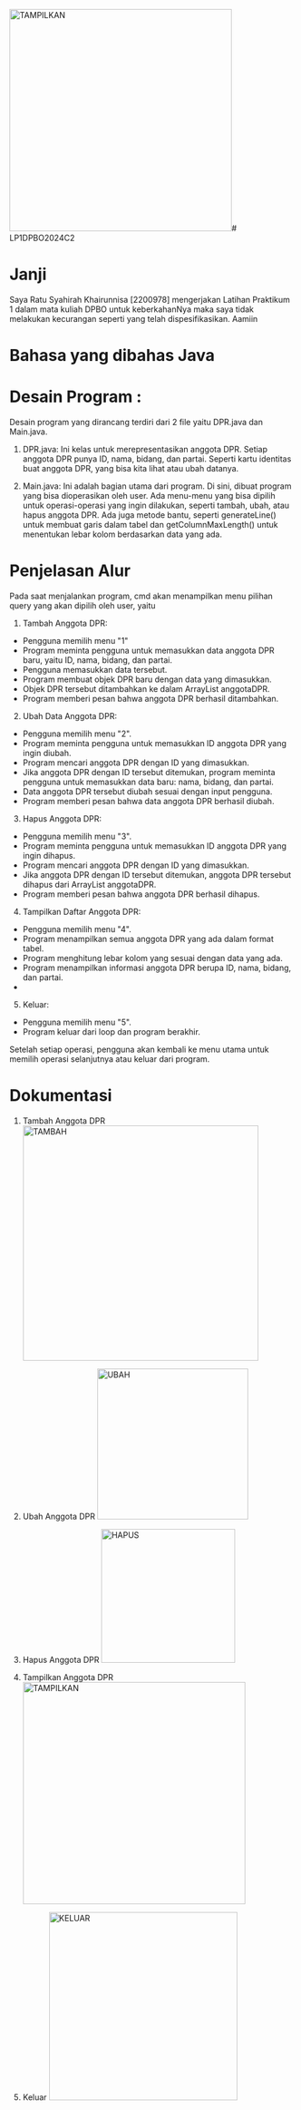 <img width="392" alt="TAMPILKAN" src="https://github.com/queenxhr/LP1DPBO2024C2/assets/135084798/900aaba4-07e9-435f-aab0-001e49f2cff8"># LP1DPBO2024C2

# Janji
Saya Ratu Syahirah Khairunnisa [2200978] 
mengerjakan Latihan Praktikum 1
dalam mata kuliah DPBO
untuk keberkahanNya maka saya tidak melakukan kecurangan 
seperti yang telah dispesifikasikan. 
Aamiin

# Bahasa yang dibahas Java

# Desain Program :
Desain program yang dirancang terdiri dari 2 file yaitu DPR.java dan Main.java.

1. DPR.java: Ini kelas untuk merepresentasikan anggota DPR. Setiap anggota DPR punya ID, nama, bidang, dan partai. Seperti kartu identitas buat anggota DPR, yang bisa kita lihat atau ubah datanya.

2. Main.java: Ini adalah bagian utama dari program. Di sini, dibuat program yang bisa dioperasikan oleh user. Ada menu-menu yang bisa dipilih untuk operasi-operasi yang ingin dilakukan, seperti tambah, ubah, atau hapus anggota DPR.
Ada juga metode bantu, seperti generateLine() untuk membuat garis dalam tabel dan getColumnMaxLength() untuk menentukan lebar kolom berdasarkan data yang ada. 

# Penjelasan Alur
Pada saat menjalankan program, cmd akan menampilkan menu pilihan query yang akan dipilih oleh user, yaitu 

1. Tambah Anggota DPR:
- Pengguna memilih menu "1" 
- Program meminta pengguna untuk memasukkan data anggota DPR baru, yaitu ID, nama, bidang, dan partai.
- Pengguna memasukkan data tersebut.
- Program membuat objek DPR baru dengan data yang dimasukkan.
- Objek DPR tersebut ditambahkan ke dalam ArrayList anggotaDPR.
- Program memberi pesan bahwa anggota DPR berhasil ditambahkan.

2. Ubah Data Anggota DPR:
- Pengguna memilih menu "2".
- Program meminta pengguna untuk memasukkan ID anggota DPR yang ingin diubah.
- Program mencari anggota DPR dengan ID yang dimasukkan.
- Jika anggota DPR dengan ID tersebut ditemukan, program meminta pengguna untuk memasukkan data baru: nama, bidang, dan partai.
- Data anggota DPR tersebut diubah sesuai dengan input pengguna.
- Program memberi pesan bahwa data anggota DPR berhasil diubah.

3. Hapus Anggota DPR:
- Pengguna memilih menu "3".
- Program meminta pengguna untuk memasukkan ID anggota DPR yang ingin dihapus.
- Program mencari anggota DPR dengan ID yang dimasukkan.
- Jika anggota DPR dengan ID tersebut ditemukan, anggota DPR tersebut dihapus dari ArrayList anggotaDPR.
- Program memberi pesan bahwa anggota DPR berhasil dihapus.

4. Tampilkan Daftar Anggota DPR:
- Pengguna memilih menu "4".
- Program menampilkan semua anggota DPR yang ada dalam format tabel.
- Program menghitung lebar kolom yang sesuai dengan data yang ada.
- Program menampilkan informasi anggota DPR berupa ID, nama, bidang, dan partai.
- 
5. Keluar:
- Pengguna memilih menu "5".
- Program keluar dari loop dan program berakhir.

Setelah setiap operasi, pengguna akan kembali ke menu utama untuk memilih operasi selanjutnya atau keluar dari program.

# Dokumentasi
1. Tambah Anggota DPR
   <img width="415" alt="TAMBAH" src="https://github.com/queenxhr/LP1DPBO2024C2/assets/135084798/2206e8f1-6565-4a5a-a09e-e29f6d1a2309">

2. Ubah Anggota DPR
   <img width="266" alt="UBAH" src="https://github.com/queenxhr/LP1DPBO2024C2/assets/135084798/2ac87303-57d4-4ead-beaa-83b6e9fbaff4">

3. Hapus Anggota DPR
   <img width="236" alt="HAPUS" src="https://github.com/queenxhr/LP1DPBO2024C2/assets/135084798/85d21d3a-f3ee-48e4-b6de-ff5ce9a4ca24">

4. Tampilkan Anggota DPR
   <img width="392" alt="TAMPILKAN" src="https://github.com/queenxhr/LP1DPBO2024C2/assets/135084798/4fbf8f07-c232-423b-a6d6-54834f57eebb">

5. Keluar
   <img width="332" alt="KELUAR" src="https://github.com/queenxhr/LP1DPBO2024C2/assets/135084798/c08f67d1-ce78-4544-babd-9bf640c11535">
